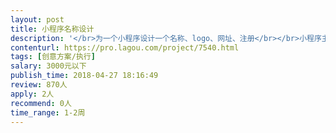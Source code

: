 ```yaml
---                
layout: post       
title: 小程序名称设计           
description: '</br>为一个小程序设计一个名称、logo、网址、注册</br></br>小程序主要为零售行业（珠宝、皮具、服装、配饰、运动等）提供门店人员的招聘和管理服务</br></br>重点要突出是零售行业的服务产品，2-4个字</br>'     
contenturl: https://pro.lagou.com/project/7540.html      
tags: [创意方案/执行]            
salary: 3000元以下          
publish_time: 2018-04-27 18:16:49         
review: 870人                   
apply: 2人                   
recommend: 0人                   
time_range: 1-2周              
---                 
```

